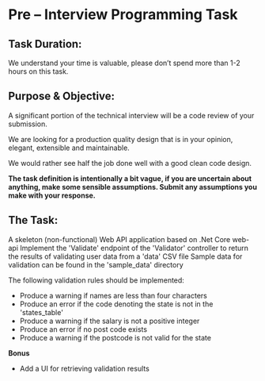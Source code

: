 # Pre – Interview Programming Task
## Task Duration:	
We understand your time is valuable, please don’t spend more than 1-2 hours on this task.

## Purpose & Objective:  
A significant portion of the technical interview will be a code review of your submission.

We are looking for a production quality design that is in your opinion, elegant, extensible and maintainable.

We would rather see half the job done well with a good clean code design.

**The task definition is intentionally a bit vague, if you are uncertain about anything, make some sensible assumptions. Submit any assumptions you make with your response.**

## The Task:
A skeleton (non-functional) Web API application based on .Net Core web-api
Implement the 'Validate' endpoint of the 'Validator' controller to return the results of validating user data from a 'data' CSV file
Sample data for validation can be found in the 'sample_data' directory

The following validation rules should be implemented:
* Produce a warning if names are less than four characters
* Produce an error if the code denoting the state is not in the 'states_table'
* Produce a warning if the salary is not a positive integer
* Produce an error if no post code exists
* Produce a warning if the postcode is not valid for the state

**Bonus**
* Add a UI for retrieving validation results


